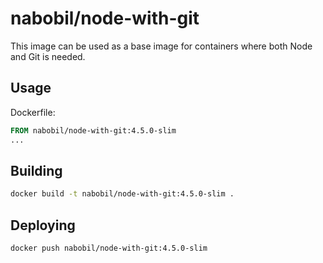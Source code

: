 # nabobil/node-with-git

This image can be used as a base image for containers where both Node and Git is
needed.

## Usage

Dockerfile:

```dockerfile
FROM nabobil/node-with-git:4.5.0-slim
...
```

## Building

```sh
docker build -t nabobil/node-with-git:4.5.0-slim .
```

## Deploying

```sh
docker push nabobil/node-with-git:4.5.0-slim
```
